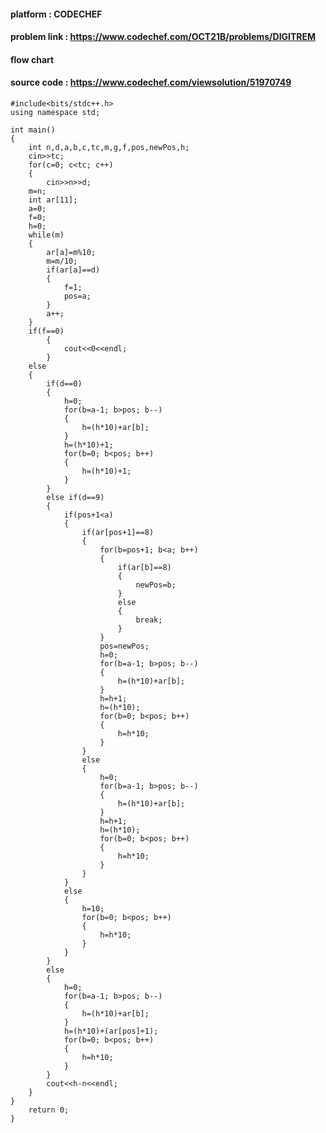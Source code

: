 ﻿#### platform : CODECHEF
#### problem link : https://www.codechef.com/OCT21B/problems/DIGITREM

#### flow chart


#### source code : https://www.codechef.com/viewsolution/51970749

    #include<bits/stdc++.h>
    using namespace std;

    int main()
    {
        int n,d,a,b,c,tc,m,g,f,pos,newPos,h;
        cin>>tc;
        for(c=0; c<tc; c++)
        {
            cin>>n>>d;
        m=n;
        int ar[11];
        a=0;
        f=0;
        h=0;
        while(m)
        {
            ar[a]=m%10;
            m=m/10;
            if(ar[a]==d)
            {
                f=1;
                pos=a;
            }
            a++;
        }
        if(f==0)
            {
                cout<<0<<endl;
            }
        else
        {
            if(d==0)
            {
                h=0;
                for(b=a-1; b>pos; b--)
                {
                    h=(h*10)+ar[b];
                }
                h=(h*10)+1;
                for(b=0; b<pos; b++)
                {
                    h=(h*10)+1;
                }
            }
            else if(d==9)
            {
                if(pos+1<a)
                {
                    if(ar[pos+1]==8)
                    {
                        for(b=pos+1; b<a; b++)
                        {
                            if(ar[b]==8)
                            {
                                newPos=b;
                            }
                            else
                            {
                                break;
                            }
                        }
                        pos=newPos;
                        h=0;
                        for(b=a-1; b>pos; b--)
                        {
                            h=(h*10)+ar[b];
                        }
                        h=h+1;
                        h=(h*10);
                        for(b=0; b<pos; b++)
                        {
                            h=h*10;
                        }
                    }
                    else
                    {
                        h=0;
                        for(b=a-1; b>pos; b--)
                        {
                            h=(h*10)+ar[b];
                        }
                        h=h+1;
                        h=(h*10);
                        for(b=0; b<pos; b++)
                        {
                            h=h*10;
                        }
                    }
                }
                else
                {
                    h=10;
                    for(b=0; b<pos; b++)
                    {
                        h=h*10;
                    }
                }
            }
            else
            {
                h=0;
                for(b=a-1; b>pos; b--)
                {
                    h=(h*10)+ar[b];
                }
                h=(h*10)+(ar[pos]+1);
                for(b=0; b<pos; b++)
                {
                    h=h*10;
                }
            }
            cout<<h-n<<endl;
        }
    }
        return 0;
    }


